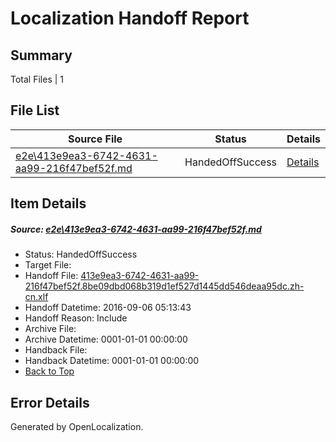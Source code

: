 # <a name='report-top'></a> Localization Handoff Report

## Summary
 Total Files | 1

## File List
 Source File | Status | Details 
 ----------- | ------ | ------- 
 [e2e\413e9ea3-6742-4631-aa99-216f47bef52f.md](https://github.com/OpenLocalizationTestOrg/ol-test0/blob/4293780bfee61738f45d215c462a1eaac3fed259/e2e/413e9ea3-6742-4631-aa99-216f47bef52f.md) | HandedOffSuccess | [Details](#675cfe42b361c13140cc517428ac2bec14f525181)

## Item Details
##### <a name='675cfe42b361c13140cc517428ac2bec14f525181'></a> Source: [e2e\413e9ea3-6742-4631-aa99-216f47bef52f.md](https://github.com/OpenLocalizationTestOrg/ol-test0/blob/4293780bfee61738f45d215c462a1eaac3fed259/e2e/413e9ea3-6742-4631-aa99-216f47bef52f.md)
* Status: HandedOffSuccess
* Target File: 
* Handoff File: [413e9ea3-6742-4631-aa99-216f47bef52f.8be09dbd068b319d1ef527d1445dd546deaa95dc.zh-cn.xlf](https://github.com/OpenLocalizationTestOrg/ol-test0-handoff/blob/3df7a08f4b748c3e0e619e00d3a74e07f1df55af/ol-handoff/OpenLocalizationTestOrg/ol-test0-zhcn/ci/ht/413e9ea3-6742-4631-aa99-216f47bef52f.8be09dbd068b319d1ef527d1445dd546deaa95dc.zh-cn.xlf)
* Handoff Datetime: 2016-09-06 05:13:43
* Handoff Reason: Include
* Archive File: 
* Archive Datetime: 0001-01-01 00:00:00
* Handback File: 
* Handback Datetime: 0001-01-01 00:00:00
* [Back to Top](#report-top)


## Error Details

Generated by OpenLocalization.

